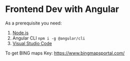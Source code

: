 # Frontend Dev with Angular

As a prerequisite you need:

 1. [Node.js](https://nodejs.org/en/)
 2. Angular CLI `npm i -g @angular/cli`
 3. [Visual Studio Code](https://code.visualstudio.com/) 

To get BING maps Key:
https://www.bingmapsportal.com/
